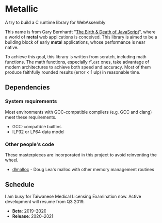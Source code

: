 Metallic
========
A try to build a C runtime library for WebAssembly

This name is from Gary Bernhardt "[The Birth & Death of JavaScript][bdjs]",
where a world of **metal** web applications is conceived.  This library is
aimed to be a building block of early **metal** applications, whose performance
is near native.

[bdjs]: https://www.destroyallsoftware.com/talks/the-birth-and-death-of-javascript

To achieve this goal, this library is written from scratch, including math
functions.  The math functions, especially `float` ones, take advantage of
modern architectures to achieve both speed and accuracy.  Most of them produce
faithfully rounded results (error < 1 ulp) in reasonable time.

Dependencies
------------
### System requirements ###
Most environments with GCC-compatible compilers (e.g. GCC and clang) meet these
requirements.

* GCC-compatible builtins
* ILP32 or LP64 data model

### Other people's code ###
These masterpieces are incorporated in this project to avoid reinventing the
wheel.

* [dlmalloc][dlm] - Doug Lea's malloc with other memory management routines

[dlm]: http://g.oswego.edu/dl/html/malloc.html

Schedule
--------
I am busy for Taiwanese Medical Licensing Examination now.  Active development
will resume from Q3 2019.

* **Beta**: 2019&ndash;2020
* **Release**: 2020&ndash;2021
